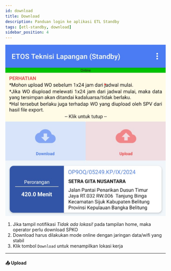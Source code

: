 ```yaml
---
id: download
title: Download
description: Panduan login ke aplikasi ETL Standby
tags: [etl-standby, download]
sidebar_position: 4
---
```


![Locale Dropdown](./img/home.png) <br/>
1. Jika tampil notifikasi _Tidak ada lokasi!_ pada tampilan home, maka operator perlu download SPKO 
2. Download harus dilakukan mode online dengan jaringan data/wifi yang stabil
3. Klik tombol `Download` untuk menampilkan lokasi kerja

---

#### 📤 Upload